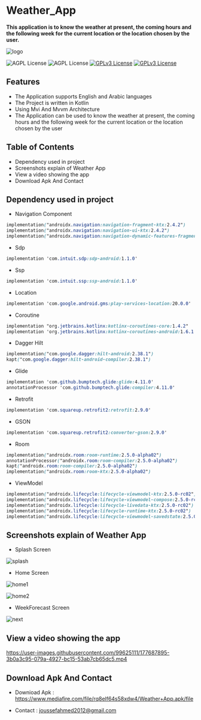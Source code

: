 # Weather_App

**This application is to know the weather at present, the coming hours and the following week for the current location or the location chosen by the user.**

![logo](https://user-images.githubusercontent.com/99625111/177678184-54381e3b-f95f-41c9-88ae-fcb0f9ecdde3.png)

![AGPL License](https://img.shields.io/badge/AndroidStudio-blue.svg) 
![AGPL License](https://img.shields.io/badge/Kotlin-blue.svg) 
[![GPLv3 License](https://img.shields.io/badge/minSdk-21-green.svg)](https://opensource.org/licenses/)
[![GPLv3 License](https://img.shields.io/badge/targetSdk-32-yellow.svg)](https://opensource.org/licenses/)

## Features

- The Application supports English and Arabic languages
- The Project is written in Kotlin
- Using Mvi And Mvvm Architecture
- The Application can be used to know the weather at present, the coming hours and the following week for the current location or the location chosen by the user


## Table of Contents

- Dependency used in project
- Screenshots explain of Weather App
- View a video showing the app
- Download Apk And Contact


## Dependency used in project

- Navigation Component

```css
implementation("androidx.navigation:navigation-fragment-ktx:2.4.2")
implementation("androidx.navigation:navigation-ui-ktx:2.4.2")
implementation("androidx.navigation:navigation-dynamic-features-fragment:2.4.2")
```

- Sdp

```css
implementation 'com.intuit.sdp:sdp-android:1.1.0'
```

- Ssp

```css
implementation 'com.intuit.ssp:ssp-android:1.1.0'
```

- Location

```css
implementation 'com.google.android.gms:play-services-location:20.0.0'
```

- Coroutine

```css
implementation "org.jetbrains.kotlinx:kotlinx-coroutines-core:1.4.2"
implementation 'org.jetbrains.kotlinx:kotlinx-coroutines-android:1.6.1'
```

- Dagger Hilt

```css
implementation("com.google.dagger:hilt-android:2.38.1")
kapt("com.google.dagger:hilt-android-compiler:2.38.1")
```

- Glide

```css
implementation 'com.github.bumptech.glide:glide:4.11.0'
annotationProcessor 'com.github.bumptech.glide:compiler:4.11.0'
```

- Retrofit

```css
implementation 'com.squareup.retrofit2:retrofit:2.9.0'
```

- GSON

```css
implementation 'com.squareup.retrofit2:converter-gson:2.9.0'
```


- Room

```css
implementation("androidx.room:room-runtime:2.5.0-alpha02")
annotationProcessor("androidx.room:room-compiler:2.5.0-alpha02")
kapt("androidx.room:room-compiler:2.5.0-alpha02")
implementation("androidx.room:room-ktx:2.5.0-alpha02")
```

- ViewModel

```css
implementation("androidx.lifecycle:lifecycle-viewmodel-ktx:2.5.0-rc02")
implementation("androidx.lifecycle:lifecycle-viewmodel-compose:2.5.0-rc02")
implementation("androidx.lifecycle:lifecycle-livedata-ktx:2.5.0-rc02")
implementation("androidx.lifecycle:lifecycle-runtime-ktx:2.5.0-rc02")
implementation("androidx.lifecycle:lifecycle-viewmodel-savedstate:2.5.0-rc02")

```

## Screenshots explain of Weather App

- Splash Screen

![splash](https://user-images.githubusercontent.com/99625111/177681825-7051924d-a7f4-4670-b380-0fe2fcb5caa3.png)

- Home Screen

![home1](https://user-images.githubusercontent.com/99625111/177681862-a5ebdd2a-5565-413a-a68b-a8f0b5a0f9f3.png)

![home2](https://user-images.githubusercontent.com/99625111/177682168-9dd407bd-7212-4c95-be03-d552fb03b097.png)


- WeekForecast Screen

![next](https://user-images.githubusercontent.com/99625111/177681847-31040233-51a0-4e8e-8c59-4e288e2bcabd.png)


## View a video showing the app


https://user-images.githubusercontent.com/99625111/177687895-3b0a3c95-079a-4927-bc15-53ab7cb65dc5.mp4


## Download Apk And Contact

- Downioad Apk : https://www.mediafire.com/file/rq8elf64s58xdw4/Weather+App.apk/file

- Contact : joussefahmed2012@gmail.com
